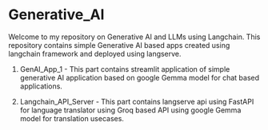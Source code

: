 # Generative_AI

Welcome to my repository on Generative AI and LLMs using Langchain. This repository contains simple Generative AI based apps created using langchain framework and deployed using langserve.

1) GenAI_App_1 - This part contains streamlit application of simple generative AI application based on google Gemma model for chat based applications.

2) Langchain_API_Server - This part contains langserve api using FastAPI for language translator using Groq based API using google Gemma model for translation usecases.
